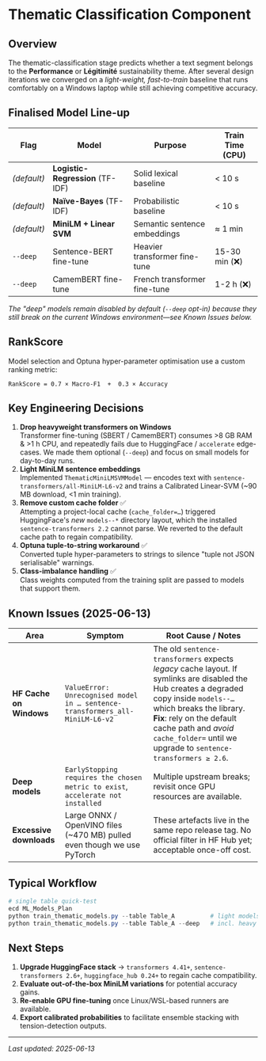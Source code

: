 # Thematic Classification Component

## Overview

The thematic-classification stage predicts whether a text segment belongs to the
**Performance** or **Légitimité** sustainability theme.  After several design
iterations we converged on a *light-weight, fast-to-train* baseline that runs
comfortably on a Windows laptop while still achieving competitive accuracy.

## Finalised Model Line-up

| Flag | Model | Purpose | Train Time (CPU) |
|------|-------|---------|------------------|
| *(default)* | **Logistic-Regression** (TF-IDF) | Solid lexical baseline | < 10 s |
| *(default)* | **Naïve-Bayes** (TF-IDF) | Probabilistic baseline | < 10 s |
| *(default)* | **MiniLM + Linear SVM** | Semantic sentence embeddings | ≈ 1 min |
| `--deep` | Sentence-BERT fine-tune | Heavier transformer fine-tune | 15-30 min (❌) |
| `--deep` | CamemBERT fine-tune | French transformer fine-tune | 1-2 h (❌) |

*The "deep" models remain disabled by default (`--deep` opt-in) because they
still break on the current Windows environment—see Known Issues below.*

## RankScore

Model selection and Optuna hyper-parameter optimisation use a custom ranking
metric:

```text
RankScore = 0.7 × Macro-F1  +  0.3 × Accuracy
```

## Key Engineering Decisions

1. **Drop heavyweight transformers on Windows**  
   Transformer fine-tuning (SBERT / CamemBERT) consumes >8 GB RAM & >1 h CPU,
   and repeatedly fails due to HuggingFace / `accelerate` edge-cases.  We made
   them optional (`--deep`) and focus on small models for day-to-day runs.
2. **Light MiniLM sentence embeddings**  
   Implemented `ThematicMiniLMSVMModel` — encodes text with
   `sentence-transformers/all-MiniLM-L6-v2` and trains a Calibrated Linear-SVM
   (~90 MB download, <1 min training).
3. **Remove custom cache folder**  ✅  
   Attempting a project-local cache (`cache_folder=…`) triggered HuggingFace's
   *new* `models--*` directory layout, which the installed
   `sentence-transformers 2.2` cannot parse.  We reverted to the default cache
   path to regain compatibility.
4. **Optuna tuple-to-string workaround**  ✅  
   Converted tuple hyper-parameters to strings to silence "tuple not JSON
   serialisable" warnings.
5. **Class-imbalance handling**  ✅  
   Class weights computed from the training split are passed to models that
   support them.

## Known Issues (2025-06-13)

| Area | Symptom | Root Cause / Notes |
|------|---------|--------------------|
| **HF Cache on Windows** | `ValueError: Unrecognised model in … sentence-transformers_all-MiniLM-L6-v2` | The old `sentence-transformers` expects *legacy* cache layout.  If symlinks are disabled the Hub creates a degraded copy inside `models--…` which breaks the library.  **Fix**: rely on the default cache path and *avoid* `cache_folder=` until we upgrade to `sentence-transformers ≥ 2.6`. |
| **Deep models** | `EarlyStopping requires the chosen metric to exist`, `accelerate not installed` | Multiple upstream breaks; revisit once GPU resources are available. |
| **Excessive downloads** | Large ONNX / OpenVINO files (~470 MB) pulled even though we use PyTorch | These artefacts live in the same repo release tag.  No official filter in HF Hub yet; acceptable once-off cost. |

## Typical Workflow

```powershell
# single table quick-test
ecd ML_Models_Plan
python train_thematic_models.py --table Table_A          # light models only
python train_thematic_models.py --table Table_A --deep   # incl. heavy models
```

## Next Steps

1. **Upgrade HuggingFace stack** → `transformers 4.41+`,
   `sentence-transformers 2.6+`, `huggingface_hub 0.24+` to regain cache
   compatibility.
2. **Evaluate out-of-the-box MiniLM variations** for potential accuracy gains.
3. **Re-enable GPU fine-tuning** once Linux/WSL-based runners are available.
4. **Export calibrated probabilities** to facilitate ensemble stacking with
   tension-detection outputs.

---
*Last updated: 2025-06-13* 